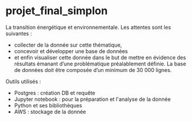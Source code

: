 # projet_final_simplon 

La transition énergétique et environnementale. Les attentes sont les suivantes : 
- collecter de la donnée sur cette thématique, 
- concevoir et développer une base de données 
- et enfin visualiser cette donnée dans le but de mettre en évidence des résultats émanant d’une problématique préalablement définie. 
La base de données doit être composée d’un minimum de 30 000 lignes.

Outils utilisés :
- Postgres : création DB et requête 
- Jupyter notebook : pour la préparation et l'analyse de la donnée 
- Python et ses bibliothèques 
- AWS : stockage de la donnée

